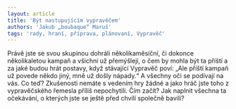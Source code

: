 ```yaml
---
layout: article
title: 'Být nastupujícím vypravěčem'
authors: 'Jakub „boubaque“ Maruš'
tags: 'rady, hraní, příprava, plánovaní, Vypravěč'
---
```


Právě jste se svou skupinou dohráli několikaměsíční, či dokonce několikaletou kampaň
a všichni už přemýšlejí, o čem by mohla být ta příští a za jaké budou hrát postavy, když stávající Vypravěč poví: „Ale příští kampaň už povede někdo jiný, mně už došly nápady.“
A všechny oči se podívají na vás. Co teď? Zkušenosti nemáte s vedením hry žádné
a jako hráč jste toho z vypravěčského řemesla
příliš nepochytili. Čím začít? Jak naplnit všechna ta očekávání, o kterých jste se ještě před chvílí společně bavili?
